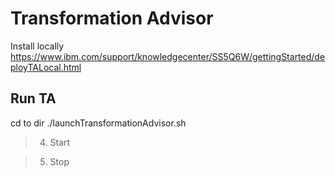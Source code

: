# Transformation Advisor
Install locally
https://www.ibm.com/support/knowledgecenter/SS5Q6W/gettingStarted/deployTALocal.html 

## Run TA
cd to dir
./launchTransformationAdvisor.sh

> 4) Start

> 5) Stop 